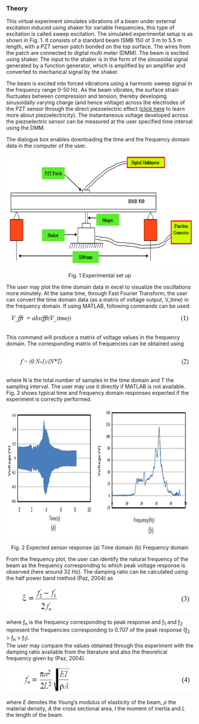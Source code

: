 ### Theory

This virtual experiment simulates vibrations of a beam under external excitation induced using shaker for variable frequencies, this type of excitation is called sweep excitation. The simulated experimental setup is as shown in Fig. 1. It consists of a standard beam ISMB 150 of 3 m to 5.5 m length, with a PZT sensor patch bonded on the top surface. The wires from the patch are connected to digital multi meter (DMM). The beam is excited using shaker. The input to the shaker is in the form of the sinusoidal signal generated by a function generator, which is amplified by an amplifier and converted to mechanical signal by the shaker.

The beam is excited into forced vibrations using a harmonic sweep signal in the frequency range 0-50 Hz. As the beam vibrates, the surface strain fluctuates between compression and tension, thereby developing sinusoidally varying charge (and hence voltage) across the electrodes of the PZT sensor through the direct piezoelectric effect (<a href="images/piezo.pdf" target="_blank">click here</a> to learn more about piezoelectricity). The instantaneous voltage developed across the piezoelectric sensor can be measured at the user specified time interval using the DMM.

The dialogue box enables downloading the time and the frequency domain data in the computer of the user.
<center>
<img src="images/th1.png" height="300px">

Fig. 1 Experimental set up 
</center>
The user may plot the time domain data in excel to visualize the oscillations more minutely. At the same time, through Fast Fourier Transform, the user can convert the time domain data (as a matrix of voltage output, V_time) in the frequency domain. If using MATLAB, following commands can be used:

<center><img src="images/th2.png" height="50px"></center>

This command will produce a matrix of voltage values in the frequency domain. The corresponding matrix of frequencies can be obtained using 

<center><img src="images/th3.png" height="50px"></center>

where N is the total number of samples in the time domain and T the sampling interval. The user may use it directly if MATLAB is not available. Fig. 2 shows typical time and frequency domain responses expected if the experiment is correctly performed.

<center><img src="images/th4.png" height="350px">
 

Fig. 2 Expected sensor response (a) Time domain (b) Frequency domain</center>

From the frequency plot, the user can identify the natural frequency of the beam as the frequency corresponding to which peak voltage response is observed (here around 32 Hz). The damping ratio can be calculated using the half power band method (Paz, 2004) as

<center><img src="images/th5.png" height="70px"></center>

where &#402;<sub>n</sub> is the frequency corresponding to peak response and &#402;<sub>1</sub> and &#402;<sub>2</sub> represent the frequencies corresponding to 0.707 of the peak response (&#402;<sub>2</sub> > &#402;<sub>n</sub> > &#402;<sub>1</sub>).<br>
The user may compare the values obtained through this experiment with the damping ratio available from the literature and also the theoretical frequency given by (Paz, 2004).

<center><img src="images/th6.png" height="70px"></center>

where <i>E</i> denotes the Young’s modulus of elasticity of the beam, <i>ρ</i> the material density, <i>A</i> the cross sectional area, I the moment of inertia and <i>L</i> the length of the beam.
